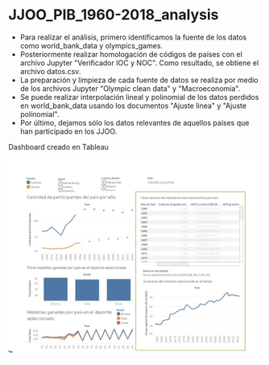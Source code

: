 # JJOO_PIB_1960-2018_analysis

- Para realizar el análisis, primero identificamos la fuente de los datos como world_bank_data y olympics_games.
- Posteriormente realizar homologación de códigos de países con el archivo Jupyter "Verificador IOC y NOC". Como resultado, se obtiene el archivo datos.csv.
- La preparación y limpieza de cada fuente de datos se realiza por medio de los archivos Jupyter "Olympic clean data" y "Macroeconomia".
- Se puede realizar interpolación lineal y polinomial de los datos perdidos en world_bank_data usando los documentos "Ajuste linea" y "Ajuste polinomial".
- Por último, dejamos sólo los datos relevantes de aquellos países que han participado en los JJOO.

Dashboard creado en Tableau

![Alt text](./Dashboard.jpg?raw=true "Dashboard")
